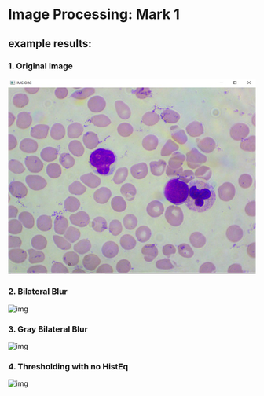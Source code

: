 # Image Processing: Mark 1 
## example results:

### 1. Original Image  
![img](1.Original_Image.jpg)  
  
### 2. Bilateral Blur  
![img](2.Bilateral_Blur)  
  
### 3. Gray Bilateral Blur  
![img](3.Gray_Bilateral_Blur)  

### 4. Thresholding with no HistEq  
![img](4.Thresholding_with_no_HistEq)
